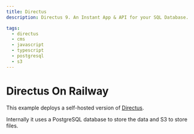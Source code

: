 ```yaml
---
title: Directus
description: Directus 9. An Instant App & API for your SQL Database.

tags:
  - directus
  - cms
  - javascript
  - typescript
  - postgresql
  - s3
---
```

<!-- # buttonSource: https://railway.app/new/template/_dszdt?referralCode=codedgeekery -->
# Directus On Railway

This example deploys a self-hosted version of [Directus](https://directus.io). 

Internally it uses a PostgreSQL database to store the data and S3 to store files.

<!-- [![Deploy on Railway](https://railway.app/button.svg)](https://railway.app/new/template/_dszdt?referralCode=codedgeekery) -->

<!-- ## ✨ Features

- Directus
- Postgres
- S3
- Slugs (via inclusion of [https://github.com/dimitrov-adrian/directus-extension-wpslug-interface](https://github.com/dimitrov-adrian/directus-extension-wpslug-interface))

## 💁‍♀️ How to use

- Click the Railway button 👆
- Add the environment variables
  - If you do not add the S3 related environment variables, your images/files will not be persisted between deploys.

## 📝 Notes

- After your app is deployed, visit the `/admin` endpoint to login using the initial admin user you entered during config.
- Railway's filesystem is ephemeral which is why any changes to the filesystem are not persisted between deploys. This is why, this example uses S3 for storage.

## Credit

Originally forked from [https://github.com/azrikahar/directus-railway-starter](https://github.com/azrikahar/directus-railway-starter) with S3 and Slugs support built in off the bat. -->
